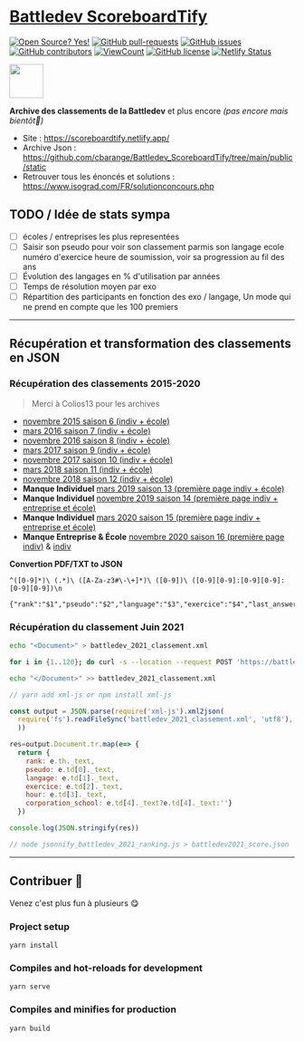 # [Battledev ScoreboardTify](https://scoreboardtify.netlify.app/)
[![Open Source? Yes!](https://badgen.net/badge/Open%20Source%20%3F/Yes%21/blue?icon=github)](https://github.com/cbarange/Battledev_ScoreboardTify)
[![GitHub pull-requests](https://img.shields.io/github/issues-pr/cbarange/Battledev_ScoreboardTify)](https://GitHub.com/cbarange/Battledev_ScoreboardTify/pulls)
[![GitHub issues](https://img.shields.io/github/issues/cbarange/Battledev_ScoreboardTify)](https://GitHub.com/cbarange/Battledev_ScoreboardTify/issues/)
[![GitHub contributors](https://img.shields.io/github/contributors/cbarange/Battledev_ScoreboardTify)](https://GitHub.com/cbarange/Battledev_ScoreboardTify/contributors/)
[![ViewCount](https://views.whatilearened.today/views/github/cbarange/Battledev_ScoreboardTify.svg)](https://views.whatilearened.today/views/github/cbarange/Battledev_ScoreboardTify.svg)
[![GitHub license](https://img.shields.io/github/license/cbarange/Battledev_ScoreboardTify)](https://github.com/cbarange/Battledev_ScoreboardTify/blob/master/LICENSE)
[![Netlify Status](https://api.netlify.com/api/v1/badges/1cf5efd4-bc30-4217-8306-6cc6d27cb57e/deploy-status)](https://app.netlify.com/sites/scoreboardtify/deploys)

<img alt="" src="https://raw.github.com/cbarange/Battledev_ScoreboardTify/master/public/static/logo.jpg" height="60px" /> 

**Archive des classements de la Battledev** et plus encore *(pas encore mais bientôt🙂)* 

* Site : https://scoreboardtify.netlify.app/
* Archive Json : https://github.com/cbarange/Battledev_ScoreboardTify/tree/main/public/static
* Retrouver tous les énoncés et solutions : https://www.isograd.com/FR/solutionconcours.php

## TODO / Idée de stats sympa

* [ ] écoles / entreprises les plus representées
* [ ] Saisir son pseudo pour voir son classement parmis son langage ecole numéro d'exercice heure de soumission, voir sa progression au fil des ans
* [ ] Évolution des langages en % d'utilisation par années 
* [ ] Temps de résolution moyen par exo
* [ ] Répartition des participants en fonction des exo / langage, Un mode qui ne prend en compte que les 100 premiers

---
## Récupération et transformation des classements en JSON

### Récupération des classements 2015-2020

> Merci à Colios13 pour les archives

* [novembre 2015 saison 6 (indiv + école)](https://www.blogdumoderateur.com/battle-dev-tous-les-resultats/)
* [mars 2016 saison 7 (indiv + école)](https://www.blogdumoderateur.com/resultats-battledev-mars-2016/)
* [novembre 2016 saison 8 (indiv + école)](https://www.blogdumoderateur.com/resultats-battledev-novembre-2016/)
* [mars 2017 saison 9 (indiv + école)](https://web.archive.org/web/20170517042207/http://battledev.blogdumoderateur.com/classement-battledev-mars-2017-saison-9.pdf)
* [novembre 2017 saison 10 (indiv + école)](https://www.blogdumoderateur.com/resultats-battledev-novembre-2017/)
* [mars 2018 saison 11 (indiv + école)](https://www.blogdumoderateur.com/resultats-battledev-mars-2018/)
* [novembre 2018 saison 12 (indiv + école)](https://www.blogdumoderateur.com/resultats-battledev-novembre-2018/)
* **Manque Individuel** [mars 2019 saison 13 (première page indiv + école)](https://web.archive.org/web/20190831145339/https://battledev.blogdumoderateur.com/#resultats)
* **Manque Individuel** [novembre 2019 saison 14 (première page indiv + entreprise et école)](https://web.archive.org/web/20191210085034/https://battledev.blogdumoderateur.com/) 
* **Manque Individuel** [mars 2020 saison 15 (première page indiv + entreprise et école)](https://web.archive.org/web/20200804133527/https://battledev.blogdumoderateur.com/)
* **Manque Entreprise & École** [novembre 2020 saison 16 (première page indiv)](https://web.archive.org/web/20210118190916/https://battledev.blogdumoderateur.com/) & [indiv](https://github.com/PerthuisQuentin/battle-dev/blob/main/edition-16/ranking.json)

**Convertion PDF/TXT to JSON**
```regex
^([0-9]*)\ (.*)\ ([A-Za-z3#\-\+]*)\ ([0-9])\ ([0-9][0-9]:[0-9][0-9]:[0-9][0-9])\n

{"rank":"$1","pseudo":"$2","language":"$3","exercice":"$4","last_answer_time":"$5","company_school":""},\n
```

###  Récupération du classement Juin 2021
```bash
echo "<Document>" > battledev_2021_classement.xml

for i in {1..120}; do curl -s --location --request POST 'https://battledev.blogdumoderateur.com/table_general.php' --form 'type="json"' --form 'rang="asc"' --form "page=$i" | jq -r ".table_tbody" >> battledev_2021_classement.xml; done

echo "</Document>" >> battledev_2021_classement.xml
```

```js
// yarn add xml-js or npm install xml-js

const output = JSON.parse(require('xml-js').xml2json(
  require('fs').readFileSync('battledev_2021_classement.xml', 'utf8'), {compact: true, spaces: 4}
  ))

res=output.Document.tr.map(e=> { 
  return {
    rank: e.th._text, 
    pseudo: e.td[0]._text,
    langage: e.td[1]._text,
    exercice: e.td[2]._text,
    hour: e.td[3]._text,
    corporation_school: e.td[4]._text?e.td[4]._text:''}
  })

console.log(JSON.stringify(res))

// node jsonnify_battledev_2021_ranking.js > battledev2021_score.json
```

---
## Contribuer 👏

Venez c'est plus fun à plusieurs 😋

### Project setup
```
yarn install
```

### Compiles and hot-reloads for development
```
yarn serve
```

### Compiles and minifies for production
```
yarn build
```

